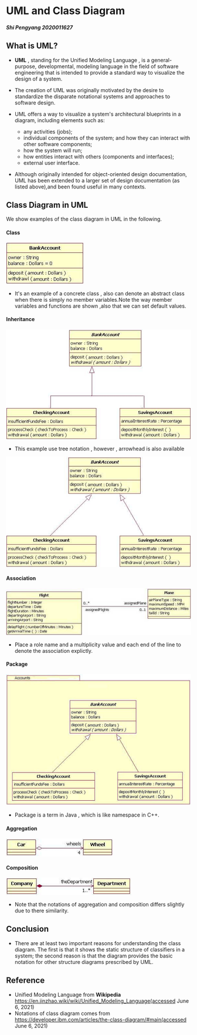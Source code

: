 # UML and Class Diagram 

##### Shi Pengyang 2020011627



## What is UML?

+ **UML** , standing for the Unified Modeling Language , is a general-purpose, developmental, modeling language in the field of software engineering that is intended to provide a standard way to visualize the design of a system.

+ The creation of UML was originally motivated by the desire to standardize the disparate notational systems and approaches to software design.

+ UML offers a way to visualize a system's architectural blueprints in a diagram, including elements such as:
  - any activities (jobs);
  - individual components of the system;
and how they can interact with other software components;
  - how the system will run;
  - how entities interact with others (components and interfaces);
  -  external user interface.

 + Although originally intended for object-oriented design documentation, UML has been extended to a larger set of design documentation (as listed above),and been found useful in many contexts.


## Class Diagram in UML
We show examples of the class diagram in UML in the following.
#### Class

![avatar](uml_1.jpg)

+ It's an example of a concrete class , also can denote an abstract class when there is simply no member variables.Note the way member variables and functions are shown ,also that we can set default values. 

#### Inheritance
![avatar](uml_2.jpg)

+ This example use tree notation , however , arrowhead is also available

![avatar](uml_3.jpg)


#### Association

![avatar](uml_4.jpg)
+ Place a role name and a multiplicity value and each end of the line to denote the association explictly.

#### Package

![avatar](uml_5.jpg)
+ Package is a term in Java , which is like namespace in C++.


#### Aggregation

![avatar](uml_6.jpg)

#### Composition

![avatar](uml_7.jpg)

+ Note that the notations of aggregation and composition differs slightly due to  there similarity.


## Conclusion

+ There are at least two important reasons for understanding the class diagram. The first is that it shows the static structure of classifiers in a system; the second reason is that the diagram provides the basic notation for other structure diagrams prescribed by UML.



## Reference

+ Unified Modeling Language from **Wikipedia** https://en.jinzhao.wiki/wiki/Unified_Modeling_Language(accessed June 6, 2021)
+ Notations of class diagram comes from https://developer.ibm.com/articles/the-class-diagram/#main(accessed June 6, 2021)
